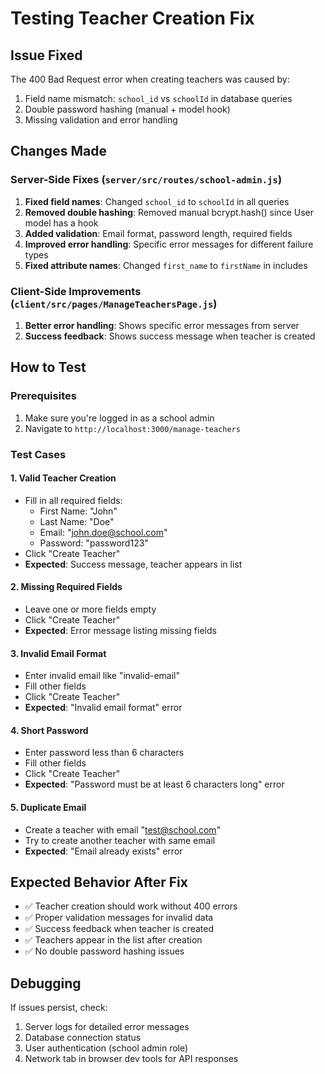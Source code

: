 # Testing Teacher Creation Fix

## Issue Fixed
The 400 Bad Request error when creating teachers was caused by:
1. Field name mismatch: `school_id` vs `schoolId` in database queries
2. Double password hashing (manual + model hook)
3. Missing validation and error handling

## Changes Made

### Server-Side Fixes (`server/src/routes/school-admin.js`)
1. **Fixed field names**: Changed `school_id` to `schoolId` in all queries
2. **Removed double hashing**: Removed manual bcrypt.hash() since User model has a hook
3. **Added validation**: Email format, password length, required fields
4. **Improved error handling**: Specific error messages for different failure types
5. **Fixed attribute names**: Changed `first_name` to `firstName` in includes

### Client-Side Improvements (`client/src/pages/ManageTeachersPage.js`)
1. **Better error handling**: Shows specific error messages from server
2. **Success feedback**: Shows success message when teacher is created

## How to Test

### Prerequisites
1. Make sure you're logged in as a school admin
2. Navigate to `http://localhost:3000/manage-teachers`

### Test Cases

#### 1. Valid Teacher Creation
- Fill in all required fields:
  - First Name: "John"
  - Last Name: "Doe"
  - Email: "john.doe@school.com"
  - Password: "password123"
- Click "Create Teacher"
- **Expected**: Success message, teacher appears in list

#### 2. Missing Required Fields
- Leave one or more fields empty
- Click "Create Teacher"
- **Expected**: Error message listing missing fields

#### 3. Invalid Email Format
- Enter invalid email like "invalid-email"
- Fill other fields
- Click "Create Teacher"
- **Expected**: "Invalid email format" error

#### 4. Short Password
- Enter password less than 6 characters
- Fill other fields
- Click "Create Teacher"
- **Expected**: "Password must be at least 6 characters long" error

#### 5. Duplicate Email
- Create a teacher with email "test@school.com"
- Try to create another teacher with same email
- **Expected**: "Email already exists" error

## Expected Behavior After Fix
- ✅ Teacher creation should work without 400 errors
- ✅ Proper validation messages for invalid data
- ✅ Success feedback when teacher is created
- ✅ Teachers appear in the list after creation
- ✅ No double password hashing issues

## Debugging
If issues persist, check:
1. Server logs for detailed error messages
2. Database connection status
3. User authentication (school admin role)
4. Network tab in browser dev tools for API responses 